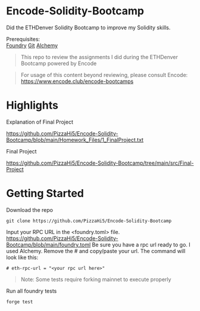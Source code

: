 # Encode-Solidity-Bootcamp
Did the ETHDenver Solidity Bootcamp to improve my Solidity skills.

Prerequisites:  
[Foundry](https://github.com/foundry-rs/foundry)
[Git](https://git-scm.com/downloads)
[Alchemy](https://dashboard.alchemy.com/apps/)

> This repo to review the assignments I did during the ETHDenver Bootcamp powered by Encode

> For usage of this content beyond reviewing, please consult Encode:
https://www.encode.club/encode-bootcamps

# Highlights
Explanation of Final Project

https://github.com/PizzaHi5/Encode-Solidity-Bootcamp/blob/main/Homework_Files/1_FinalProject.txt    


Final Project

https://github.com/PizzaHi5/Encode-Solidity-Bootcamp/tree/main/src/Final-Project

# Getting Started
Download the repo
```
git clone https://github.com/PizzaHi5/Encode-Solidity-Bootcamp
```

Input your RPC URL in the <foundry.toml> file. 
https://github.com/PizzaHi5/Encode-Solidity-Bootcamp/blob/main/foundry.toml
Be sure you have a rpc url ready to go. I used Alchemy. Remove the # and copy/paste your url. The command will look like this:
```
# eth-rpc-url = "<your rpc url here>"
```
> Note: Some tests require forking mainnet to execute properly

Run all foundry tests 
```
forge test
```